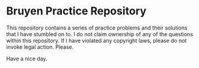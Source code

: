 # Bruyen Practice Repository
This repository contains a series of practice problems and their solutions that I have stumbled on to. I do not claim ownership of any of the questions within this repository. If I have violated any copyright laws, please do not invoke legal action. Please. 

Have a nice day.
